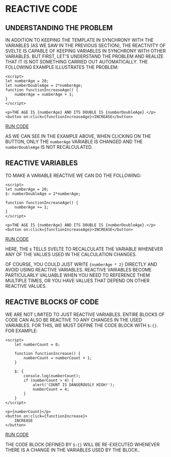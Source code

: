 # REACTIVE CODE

## UNDERSTANDING THE PROBLEM

IN ADDITION TO KEEPING THE TEMPLATE IN SYNCHRONY WITH THE VARIABLES (AS WE SAW IN THE PREVIOUS SECTION), THE REACTIVITY OF SVELTE IS CAPABLE OF KEEPING VARIABLES IN SYNCHRONY WITH OTHER VARIABLES. BUT FIRST, LET'S UNDERSTAND THE PROBLEM AND REALIZE THAT IT IS NOT SOMETHING CARRIED OUT AUTOMATICALLY. THE FOLLOWING EXAMPLE ILLUSTRATES THE PROBLEM:

```svelte
<script>
let numberAge = 20;
let numberDoubleAge = 2*numberAge;
function functionIncreaseAge() {
    numberAge = numberAge + 1;
}
</script>

<p>THE AGE IS {numberAge} AND ITS DOUBLE IS {numberDoubleAge}.</p>
<button on:click={functionIncreaseAge}>INCREASE</button>
```

[RUN CODE](https://svelte.dev/repl/683c5ee5076d474781b5a462d9695119)

AS WE CAN SEE IN THE EXAMPLE ABOVE, WHEN CLICKING ON THE BUTTON, ONLY THE `numberAge` VARIABLE IS CHANGED AND THE `numberDoubleAge` IS NOT RECALCULATED.

## REACTIVE VARIABLES

TO MAKE A VARIABLE REACTIVE WE CAN DO THE FOLLOWING:

```svelte
<script>
let numberAge = 20;
$: numberDoubleAge = 2*numberAge;

function functionIncreaseAge() {
    numberAge += 1;
}
</script>

<p>THE AGE IS {numberAge} AND ITS DOUBLE IS {numberDoubleAge}.</p>
<button on:click={functionIncreaseAge}>INCREASE</button>
```

[RUN CODE](https://svelte.dev/repl/10dd3b43ea154659af9c28f4776d0f3f)

HERE, THE `$` TELLS SVELTE TO RECALCULATE THE VARIABLE WHENEVER ANY OF THE VALUES USED IN THE CALCULATION CHANGES.

OF COURSE, YOU COULD JUST WRITE `{numberAge * 2}` DIRECTLY AND AVOID USING REACTIVE VARIABLES. REACTIVE VARIABLES BECOME PARTICULARLY VALUABLE WHEN YOU NEED TO REFERENCE THEM MULTIPLE TIMES, OR YOU HAVE VALUES THAT DEPEND ON OTHER REACTIVE VALUES.

## REACTIVE BLOCKS OF CODE

WE ARE NOT LIMITED TO JUST REACTIVE VARIABLES. ENTIRE BLOCKS OF CODE CAN ALSO BE REACTIVE TO ANY CHANGES IN THE USED VARIABLES. FOR THIS, WE MUST DEFINE THE CODE BLOCK WITH `$:{}`. FOR EXAMPLE:

```svelte
<script>
    let numberCount = 0;

    function functionIncrease() {
        numberCount = numberCount + 1;
    }

    $: {
        console.log(numberCount);
        if (numberCount > 4) {
            alert('COUNT IS DANGEROUSLY HIGH!');
            numberCount = 4;
        }
    }
</script>

<p>{numberCount}</p>
<button on:click={functionIncrease}>
    INCREASE
</button>
```

[RUN CODE](https://svelte.dev/repl/50b4cd9e48c94330802f6be8858c4c99)

THE CODE BLOCK DEFINED BY `$:{}` WILL BE RE-EXECUTED WHENEVER THERE IS A CHANGE IN THE VARIABLES USED BY THE BLOCK..
